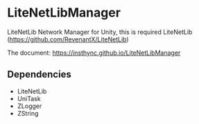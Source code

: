 # LiteNetLibManager
LiteNetLib Network Manager for Unity, this is required LiteNetLib (https://github.com/RevenantX/LiteNetLib)

The document: https://insthync.github.io/LiteNetLibManager


## Dependencies
- LiteNetLib
- UniTask
- ZLogger
- ZString